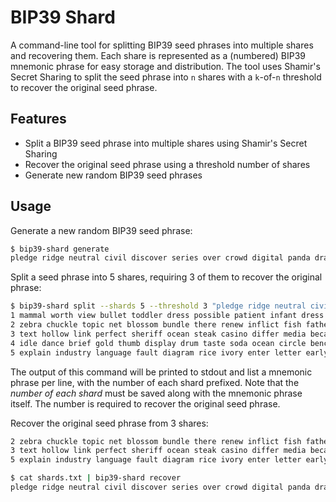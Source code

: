 # BIP39 Shard

A command-line tool for splitting BIP39 seed phrases into multiple shares and recovering them.
Each share is represented as a (numbered) BIP39 mnemonic phrase for easy storage and distribution.
The tool uses Shamir's Secret Sharing to split the seed phrase into `n` shares with a `k`-of-`n` threshold to recover the original seed phrase.

## Features

- Split a BIP39 seed phrase into multiple shares using Shamir's Secret Sharing
- Recover the original seed phrase using a threshold number of shares
- Generate new random BIP39 seed phrases

## Usage

Generate a new random BIP39 seed phrase:

```sh
$ bip39-shard generate
pledge ridge neutral civil discover series over crowd digital panda draft devote silly tide era weekend spin bleak follow basic twice marriage trophy toast
```

Split a seed phrase into 5 shares, requiring 3 of them to recover the original phrase:

```sh
$ bip39-shard split --shards 5 --threshold 3 "pledge ridge neutral civil discover series over crowd digital panda draft devote silly tide era weekend spin bleak follow basic twice marriage trophy toast"
1 mammal worth view bullet toddler dress possible patient infant dress account secret twin apple weapon arrow seven erosion receive tourist try famous wrong fiction
2 zebra chuckle topic net blossom bundle there renew inflict fish father pen satisfy quote coconut meat original among mixed awkward where jewel theory leave
3 text hollow link perfect sheriff ocean steak casino differ media because found orient fork ocean leisure measure fresh grow tower wedding public voyage team
4 idle dance brief gold thumb display drum taste soda ocean circle bench toy trick leg result skate mobile cruel anger floor input crouch identify
5 explain industry language fault diagram rice ivory enter letter early harsh twice shield adapt slender draw tent stem tank wrestle forward purity carbon ship
```

The output of this command will be printed to stdout and list a mnemonic phrase per line, with the number of each shard prefixed.
Note that the *number of each shard* must be saved along with the mnemonic phrase itself.
The number is required to recover the original seed phrase.

Recover the original seed phrase from 3 shares:

```shards.txt
2 zebra chuckle topic net blossom bundle there renew inflict fish father pen satisfy quote coconut meat original among mixed awkward where jewel theory leave
3 text hollow link perfect sheriff ocean steak casino differ media because found orient fork ocean leisure measure fresh grow tower wedding public voyage team
5 explain industry language fault diagram rice ivory enter letter early harsh twice shield adapt slender draw tent stem tank wrestle forward purity carbon ship
```

```sh
$ cat shards.txt | bip39-shard recover
pledge ridge neutral civil discover series over crowd digital panda draft devote silly tide era weekend spin bleak follow basic twice marriage trophy toast
```